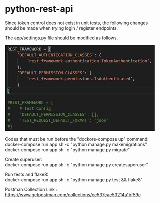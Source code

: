 # python-rest-api

Since token control does not exist in unit tests, the following changes should be made when trying login / register endpoints.

The app/settings.py file should be modified as follows.

![alt text](https://github.com/onurceri/python-rest-api/blob/master/settings-py.png?raw=true)

Codes that must be run before the "dockore-compose up" command:  
docker-compose run app sh -c "python manage.py makemigrations"  
docker-compose run app sh -c "python manage.py migrate"

Create superuser:  
docker-compose run app sh -c "python manage.py createsuperuser"  

Run tests and flake8:  
docker-compose run app sh -c "python manage.py test && flake8"  

Postman Collection Link : https://www.getpostman.com/collections/ce537cae53214a1bf59c
